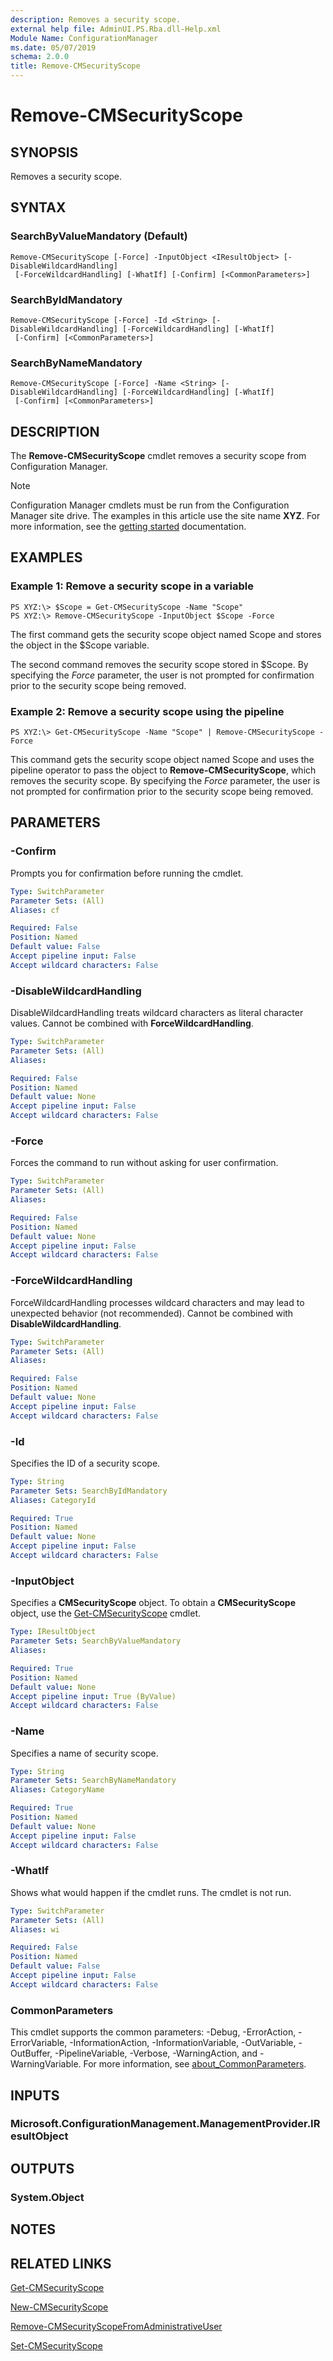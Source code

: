 ```yaml
---
description: Removes a security scope.
external help file: AdminUI.PS.Rba.dll-Help.xml
Module Name: ConfigurationManager
ms.date: 05/07/2019
schema: 2.0.0
title: Remove-CMSecurityScope
---
```


# Remove-CMSecurityScope

## SYNOPSIS
Removes a security scope.

## SYNTAX

### SearchByValueMandatory (Default)
```
Remove-CMSecurityScope [-Force] -InputObject <IResultObject> [-DisableWildcardHandling]
 [-ForceWildcardHandling] [-WhatIf] [-Confirm] [<CommonParameters>]
```

### SearchByIdMandatory
```
Remove-CMSecurityScope [-Force] -Id <String> [-DisableWildcardHandling] [-ForceWildcardHandling] [-WhatIf]
 [-Confirm] [<CommonParameters>]
```

### SearchByNameMandatory
```
Remove-CMSecurityScope [-Force] -Name <String> [-DisableWildcardHandling] [-ForceWildcardHandling] [-WhatIf]
 [-Confirm] [<CommonParameters>]
```

## DESCRIPTION
The **Remove-CMSecurityScope** cmdlet removes a security scope from Configuration Manager.

> [!NOTE]
> Configuration Manager cmdlets must be run from the Configuration Manager site drive.
> The examples in this article use the site name **XYZ**. For more information, see the
> [getting started](/powershell/sccm/overview) documentation.

## EXAMPLES

### Example 1: Remove a security scope in a variable
```
PS XYZ:\> $Scope = Get-CMSecurityScope -Name "Scope"
PS XYZ:\> Remove-CMSecurityScope -InputObject $Scope -Force
```

The first command gets the security scope object named Scope and stores the object in the $Scope variable.

The second command removes the security scope stored in $Scope.
By specifying the *Force* parameter, the user is not prompted for confirmation prior to the security scope being removed.

### Example 2: Remove a security scope using the pipeline
```
PS XYZ:\> Get-CMSecurityScope -Name "Scope" | Remove-CMSecurityScope -Force
```

This command gets the security scope object named Scope and uses the pipeline operator to pass the object to **Remove-CMSecurityScope**, which removes the security scope.
By specifying the *Force* parameter, the user is not prompted for confirmation prior to the security scope being removed.

## PARAMETERS

### -Confirm
Prompts you for confirmation before running the cmdlet.

```yaml
Type: SwitchParameter
Parameter Sets: (All)
Aliases: cf

Required: False
Position: Named
Default value: False
Accept pipeline input: False
Accept wildcard characters: False
```

### -DisableWildcardHandling
DisableWildcardHandling treats wildcard characters as literal character values. Cannot be combined with **ForceWildcardHandling**.

```yaml
Type: SwitchParameter
Parameter Sets: (All)
Aliases:

Required: False
Position: Named
Default value: None
Accept pipeline input: False
Accept wildcard characters: False
```

### -Force
Forces the command to run without asking for user confirmation.

```yaml
Type: SwitchParameter
Parameter Sets: (All)
Aliases:

Required: False
Position: Named
Default value: None
Accept pipeline input: False
Accept wildcard characters: False
```

### -ForceWildcardHandling
ForceWildcardHandling processes wildcard characters and may lead to unexpected behavior (not recommended). Cannot be combined with **DisableWildcardHandling**.

```yaml
Type: SwitchParameter
Parameter Sets: (All)
Aliases:

Required: False
Position: Named
Default value: None
Accept pipeline input: False
Accept wildcard characters: False
```

### -Id
Specifies the ID of a security scope.

```yaml
Type: String
Parameter Sets: SearchByIdMandatory
Aliases: CategoryId

Required: True
Position: Named
Default value: None
Accept pipeline input: False
Accept wildcard characters: False
```

### -InputObject
Specifies a **CMSecurityScope** object.
To obtain a **CMSecurityScope** object, use the [Get-CMSecurityScope](Get-CMSecurityScope.md) cmdlet.

```yaml
Type: IResultObject
Parameter Sets: SearchByValueMandatory
Aliases:

Required: True
Position: Named
Default value: None
Accept pipeline input: True (ByValue)
Accept wildcard characters: False
```

### -Name
Specifies a name of security scope.

```yaml
Type: String
Parameter Sets: SearchByNameMandatory
Aliases: CategoryName

Required: True
Position: Named
Default value: None
Accept pipeline input: False
Accept wildcard characters: False
```

### -WhatIf
Shows what would happen if the cmdlet runs.
The cmdlet is not run.

```yaml
Type: SwitchParameter
Parameter Sets: (All)
Aliases: wi

Required: False
Position: Named
Default value: False
Accept pipeline input: False
Accept wildcard characters: False
```

### CommonParameters
This cmdlet supports the common parameters: -Debug, -ErrorAction, -ErrorVariable, -InformationAction, -InformationVariable, -OutVariable, -OutBuffer, -PipelineVariable, -Verbose, -WarningAction, and -WarningVariable. For more information, see [about_CommonParameters](http://go.microsoft.com/fwlink/?LinkID=113216).

## INPUTS

### Microsoft.ConfigurationManagement.ManagementProvider.IResultObject

## OUTPUTS

### System.Object
## NOTES

## RELATED LINKS

[Get-CMSecurityScope](Get-CMSecurityScope.md)

[New-CMSecurityScope](New-CMSecurityScope.md)

[Remove-CMSecurityScopeFromAdministrativeUser](Remove-CMSecurityScopeFromAdministrativeUser.md)

[Set-CMSecurityScope](Set-CMSecurityScope.md)


